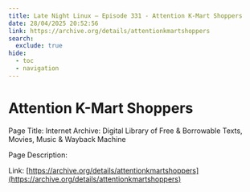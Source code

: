```yaml
---
title: Late Night Linux – Episode 331 - Attention K-Mart Shoppers
date: 28/04/2025 20:52:56
link: https://archive.org/details/attentionkmartshoppers
search:
  exclude: true
hide:
  - toc
  - navigation
---
```


# Attention K-Mart Shoppers

Page Title: Internet Archive: Digital Library of Free & Borrowable Texts, Movies, Music & Wayback Machine

Page Description:  

Link: [https://archive.org/details/attentionkmartshoppers](https://archive.org/details/attentionkmartshoppers)